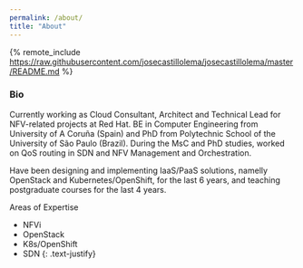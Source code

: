 ```yaml
---
permalink: /about/
title: "About"
---
```


{% remote_include https://raw.githubusercontent.com/josecastillolema/josecastillolema/master/README.md %}

### Bio

Currently working as Cloud Consultant, Architect and Technical Lead for NFV-related projects at Red Hat. BE in Computer Engineering from University of A Coruña (Spain) and PhD from Polytechnic School of the University of São Paulo (Brazil). During the MsC and PhD studies, worked on QoS routing in SDN and NFV Management and Orchestration.

Have been designing and implementing IaaS/PaaS solutions, namelly OpenStack and Kubernetes/OpenShift, for the last 6 years, and teaching postgraduate courses for the last 4 years.

Areas of Expertise
 - NFVi
 - OpenStack
 - K8s/OpenShift
 - SDN
{: .text-justify}
